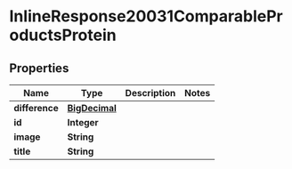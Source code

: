 

# InlineResponse20031ComparableProductsProtein

## Properties

Name | Type | Description | Notes
------------ | ------------- | ------------- | -------------
**difference** | [**BigDecimal**](BigDecimal.md) |  | 
**id** | **Integer** |  | 
**image** | **String** |  | 
**title** | **String** |  | 




